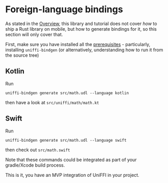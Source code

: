 # Foreign-language bindings

As stated in the [Overview](../Overview.md), this library and tutorial does not cover *how* to ship a Rust library on mobile, but how to generate bindings for it, so this section will only cover that.

First, make sure you have installed all the [prerequisites](./Prerequisites.md) - particularly,
installing `uniffi-bindgen` (or alternatively, understanding how to run it from the source tree)

## Kotlin

Run
```
uniffi-bindgen generate src/math.udl --language kotlin
```
then have a look at `src/uniffi/math/math.kt`

## Swift

Run
```
uniffi-bindgen generate src/math.udl --language swift
```
then check out `src/math.swift`

Note that these commands could be integrated as part of your gradle/Xcode build process.

This is it, you have an MVP integration of UniFFI in your project.
